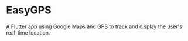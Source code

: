 # EasyGPS
A Flutter app using Google Maps and GPS to track and display the user's real-time location.
